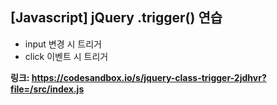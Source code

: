## [Javascript] jQuery .trigger() 연습
- input 변경 시 트리거
- click 이벤트 시 트리거

**링크: https://codesandbox.io/s/jquery-class-trigger-2jdhvr?file=/src/index.js**
